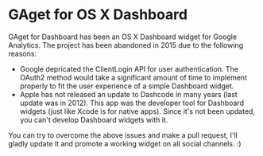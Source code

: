 # GAget for OS X Dashboard
GAget for Dashboard has been an OS X Dashboard widget for Google Analytics. The project has been abandoned in 2015 due to the following reasons:
- Google depricated the ClientLogin API for user authentication. The OAuth2 method would take a significant amount of time to implement properly to fit the user experience of a simple Dashboard widget.
- Apple has not released an update to Dashcode in many years (last update was in 2012). This app was the developer tool for Dashboard widgets (just like Xcode is for native apps). Since it's not been updated, you can't develop Dashboard widgets with it.

You can try to overcome the above issues and make a pull request, I'll gladly update it and promote a working widget on all social channels. :)
